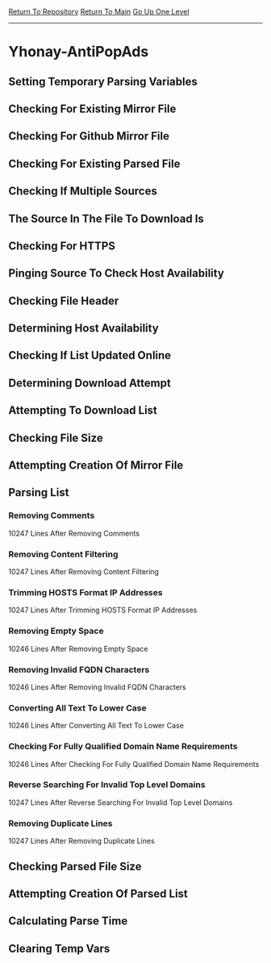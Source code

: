 [Return To Repository](https://github.com/deathbybandaid/piholeparser/)
[Return To Main](https://github.com/deathbybandaid/piholeparser/blob/master/RecentRunLogs/Mainlog.md)
[Go Up One Level](https://github.com/deathbybandaid/piholeparser/blob/master/RecentRunLogs/TopLevelScripts/30-Processing-External-Blacklists.md)
____________________________________
# Yhonay-AntiPopAds
## Setting Temporary Parsing Variables
## Checking For Existing Mirror File
## Checking For Github Mirror File
## Checking For Existing Parsed File
## Checking If Multiple Sources
## The Source In The File To Download Is
## Checking For HTTPS
## Pinging Source To Check Host Availability
## Checking File Header
## Determining Host Availability
## Checking If List Updated Online
## Determining Download Attempt
## Attempting To Download List
## Checking File Size
## Attempting Creation Of Mirror File
## Parsing List
### Removing Comments
10247 Lines After Removing Comments
### Removing Content Filtering
10247 Lines After Removing Content Filtering
### Trimming HOSTS Format IP Addresses
10247 Lines After Trimming HOSTS Format IP Addresses
### Removing Empty Space
10246 Lines After Removing Empty Space
### Removing Invalid FQDN Characters
10246 Lines After Removing Invalid FQDN Characters
### Converting All Text To Lower Case
10246 Lines After Converting All Text To Lower Case
### Checking For Fully Qualified Domain Name Requirements
10246 Lines After Checking For Fully Qualified Domain Name Requirements
### Reverse Searching For Invalid Top Level Domains
10247 Lines After Reverse Searching For Invalid Top Level Domains
### Removing Duplicate Lines
10247 Lines After Removing Duplicate Lines
## Checking Parsed File Size
## Attempting Creation Of Parsed List
## Calculating Parse Time
## Clearing Temp Vars
